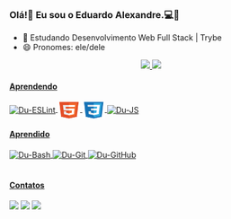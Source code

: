 ### Olá!👋 Eu sou o Eduardo Alexandre.💻📖
- 🌱 Estudando Desenvolvimento Web Full Stack | Trybe
- 😄 Pronomes: ele/dele
<div align="center">
  <a href="https://github.com/DuAlexandre">
  <img height="165em" src="https://github-readme-stats.vercel.app/api?username=DuAlexandre&show_icons=true&theme=graywhite&include_all_commits=true&count_private=true"/>
  <img height="165em" src="https://github-readme-stats.vercel.app/api/top-langs/?username=DuAlexandre&layout=compact&langs_count=7&theme=graywhite"/>
</div>
  <h4>Aprendendo</h4>
<div style="display: inline_block">
  <img align="center" alt="Du-ESLint" height="30" width="40" <img src="https://cdn.jsdelivr.net/gh/devicons/devicon/icons/eslint/eslint-original.svg" />
  <img align="center" alt="Du-HTML" height="30" width="40" src="https://raw.githubusercontent.com/devicons/devicon/master/icons/html5/html5-original.svg">
  <img align="center" alt="Du-CSS" height="30" width="40" src="https://raw.githubusercontent.com/devicons/devicon/master/icons/css3/css3-original.svg">
  <img align="center" alt="Du-JS" height="30" width="40" src="https://cdn.jsdelivr.net/gh/devicons/devicon/icons/javascript/javascript-original.svg">
  <h4>Aprendido</h4>
  <img align="center" alt="Du-Bash" height="30" width="40" src="https://cdn.jsdelivr.net/gh/devicons/devicon/icons/bash/bash-plain.svg">
  <img align="center" alt="Du-Git" height="30" width="40" src="https://cdn.jsdelivr.net/gh/devicons/devicon/icons/git/git-original.svg">
  <img align="center" alt="Du-GitHub" height="30" width="40" src="https://cdn.jsdelivr.net/gh/devicons/devicon/icons/github/github-original.svg">
</div>
<br>
  <h4>Contatos</h4>
 <div> 
   <a href="https://www.linkedin.com/in/eduardo-alexandre025" target="_blank"><img src="https://img.shields.io/badge/-LinkedIn-%230077B5?style=for-the-badge&logo=linkedin&logoColor=white" target="_blank"></a>
   <a href = "mailto:luis.edu.alex@gmail.com"><img src="https://img.shields.io/badge/-Gmail-%23333?style=for-the-badge&logo=gmail&logoColor=white" target="_blank"></a>
  <a href="https://www.instagram.com/luis.edu.alex/" target="_blank"><img src="https://img.shields.io/badge/-Instagram-%23E4405F?style=for-the-badge&logo=instagram&logoColor=white" ></a>
</div>
  
